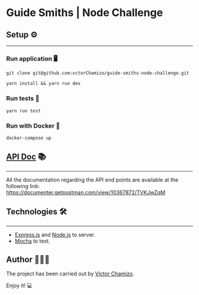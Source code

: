 # Guide Smiths | Node Challenge

## Setup ⚙️

---

### Run application 🖥

```
git clone git@github.com:vctorChamizo/guide-smiths-node-challenge.git

yarn install && yarn run dev
```

### Run tests 🧪

```
yarn run test
```

### Run with Docker 🐳

```
docker-compose up
```

## [API Doc](https://documenter.getpostman.com/view/10367872/TVKJwZqM) 📚

---

All the documentation regarding the API end points are available at the following link: https://documenter.getpostman.com/view/10367872/TVKJwZqM

## Technologies 🛠

---

- [Express.js](https://expressjs.com/) and [Node.js](https://nodejs.org/es/) to server.
- [Mocha](https://mochajs.org/) to test.

## Author 👨🏻‍💻

The project has been carried out by [Victor Chamizo](https://github.com/vctorChamizo).

Enjoy it! 💻

```

```
